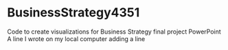# BusinessStrategy4351
Code to create visualizations for Business Strategy final project PowerPoint
A line I wrote on my local computer
adding a line
